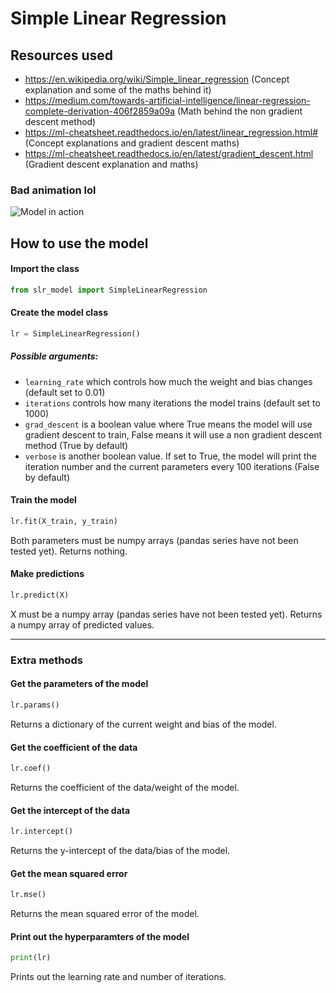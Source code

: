 # Simple Linear Regression

## Resources used
- https://en.wikipedia.org/wiki/Simple_linear_regression (Concept explanation and some of the maths behind it)
- https://medium.com/towards-artificial-intelligence/linear-regression-complete-derivation-406f2859a09a (Math behind the non gradient descent method)
- https://ml-cheatsheet.readthedocs.io/en/latest/linear_regression.html# (Concept explanations and gradient descent maths)
- https://ml-cheatsheet.readthedocs.io/en/latest/gradient_descent.html (Gradient descent explanation and maths)

### Bad animation lol
![Model in action](https://cdn.discordapp.com/attachments/644342031279194112/808173400161910794/fsd.gif)

## How to use the model

#### Import the class
```py
from slr_model import SimpleLinearRegression
```
#### Create the model class
```py
lr = SimpleLinearRegression()
```
##### Possible arguments:
- `learning_rate` which controls how much the weight and bias changes (default set to 0.01)
- `iterations` controls how many iterations the model trains (default set to 1000)
- `grad_descent` is a boolean value where True means the model will use gradient descent to train, False means it will use a non gradient descent method (True by default)
- `verbose` is another boolean value. If set to True, the model will print the iteration number and the current parameters every 100 iterations (False by default)

#### Train the model
```py
lr.fit(X_train, y_train)
```
Both parameters must be numpy arrays (pandas series have not been tested yet). Returns nothing.

#### Make predictions
```py
lr.predict(X)
```
X must be a numpy array (pandas series have not been tested yet). Returns a numpy array of predicted values.

---
### Extra methods

#### Get the parameters of the model
```py
lr.params()
```
Returns a dictionary of the current weight and bias of the model.

#### Get the coefficient of the data
```py
lr.coef()
```
Returns the coefficient of the data/weight of the model.

#### Get the intercept of the data
```py
lr.intercept()
```
Returns the y-intercept of the data/bias of the model.

#### Get the mean squared error
```py
lr.mse()
```
Returns the mean squared error of the model.

#### Print out the hyperparamters of the model
```py
print(lr)
```
Prints out the learning rate and number of iterations.

